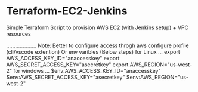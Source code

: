 # Terraform-EC2-Jenkins
Simple Terraform Script to provision AWS EC2 (with Jenkins setup) + VPC resources

....................
Note:
  Better to configure access throgh aws configure profile (cli/vscode extention)
  Or
  env varibles (Below steps)
  for Linux ...
  export AWS_ACCESS_KEY_ID="anaccesskey"
  export AWS_SECRET_ACCESS_KEY="asecretkey"
  export AWS_REGION="us-west-2"
  for windows ...
  $env:AWS_ACCESS_KEY_ID="anaccesskey"
  $env:AWS_SECRET_ACCESS_KEY="asecretkey"
  $env:AWS_REGION="us-west-2"
